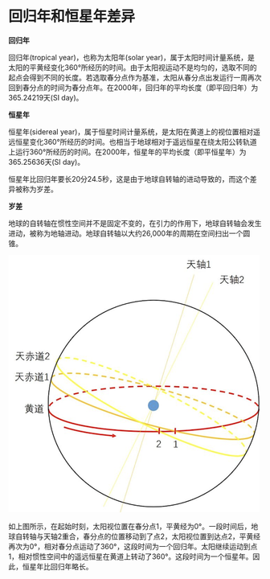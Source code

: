 # 回归年和恒星年差异


**回归年**

回归年(tropical year)，也称为太阳年(solar year)，属于太阳时间计量系统，是太阳的平黄经变化360°所经历的时间。由于太阳视运动不是均匀的，选取不同的起点会得到不同的长度。若选取春分点作为基准，太阳从春分点出发运行一周再次回到春分点的时间为春分点年。在2000年，回归年的平均长度（即平回归年）为365.24219天(SI day)。

**恒星年**

恒星年(sidereal year)，属于恒星时间计量系统，是太阳在黄道上的视位置相对遥远恒星变化360°所经历的时间。也相当于地球相对于遥远恒星在绕太阳公转轨道上运行360°所经历的时间。在2000年，恒星年的平均长度（即平恒星年）为365.25636天(SI day)。

恒星年比回归年要长20分24.5秒，这是由于地球自转轴的进动导致的，而这个差异被称为岁差。

**岁差**

地球的自转轴在惯性空间并不是固定不变的，在引力的作用下，地球自转轴会发生进动，被称为地轴进动。地球自转轴以大约26,000年的周期在空间扫出一个圆锥。

![500](assets/回归年和恒星年差异/image-20230521225842123.png)

如上图所示，在起始时刻，太阳视位置在春分点1，平黄经为0°。一段时间后，地球自转轴与天轴2重合，春分点的位置移动到了点2，太阳视位置到达点2，平黄经再次为0°，相对春分点运动了360°，这段时间为一个回归年。太阳继续运动到点1，相对惯性空间中的遥远恒星在黄道上转动了360°。这段时间为一个恒星年。因此，恒星年比回归年略长。
